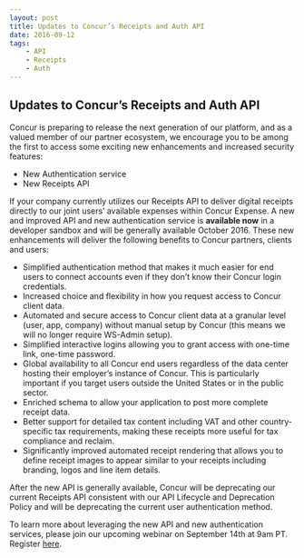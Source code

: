 ```yaml
---
layout: post
title: Updates to Concur’s Receipts and Auth API
date: 2016-09-12
tags:
    - API
    - Receipts
    - Auth
---
```



## Updates to Concur’s Receipts and Auth API

Concur is preparing to release the next generation of our platform, and as a valued member of our partner ecosystem, we encourage you to be among the first to access some exciting new enhancements and increased security features:  

+ New Authentication service 
+ New Receipts API  

If your company currently utilizes our Receipts API to deliver digital receipts directly to our joint users’ available expenses within Concur Expense. A new and improved API and new authentication service is **available now** in a developer sandbox and will be generally available October 2016. These new enhancements will deliver the following benefits to Concur partners, clients and users:  

+ Simplified authentication method that makes it much easier for end users to connect accounts even if they don’t know their Concur login credentials.
+ Increased choice and flexibility in how you request access to Concur client data. 
+ Automated and secure access to Concur client data at a granular level (user, app, company) without manual setup by Concur (this means we will no longer require WS-Admin setup).
+ Simplified interactive logins allowing you to grant access with one-time link, one-time password.
+ Global availability to all Concur end users regardless of the data center hosting their employer’s instance of Concur. This is particularly important if you target users outside the United States or in the public sector.
+ Enriched schema to allow your application to post more complete receipt data.
+ Better support for detailed tax content including VAT and other country-specific tax requirements, making these receipts more useful for tax compliance and reclaim.
+ Significantly improved automated receipt rendering that allows you to define receipt images to appear similar to your receipts including branding, logos and line item details.  

After the new API is generally available, Concur will be deprecating our current Receipts API consistent with our API Lifecycle and Deprecation Policy and will be deprecating the current user authentication method.  

To learn more about leveraging the new API and new authentication services, please join our upcoming webinar on September 14th at 9am PT. Register [here](https://go.concur.com/E-receipts-v4-Webinar-Registratio.html?mkt_tok=eyJpIjoiTVdRNVlUaGpObUV4WVRNMCIsInQiOiJjc2QyRklzeUNxY1NEZVFjTGpFRUtVRTlFSHRGRzJyVWdOS1NZYnJcL1l3MmJSb2tBR25SWjF5cUxsXC90NXBzSlo4M1BLRDZmdzI4VzMzcWVpQWdFTlZBPT0ifQ%3D%3D).

